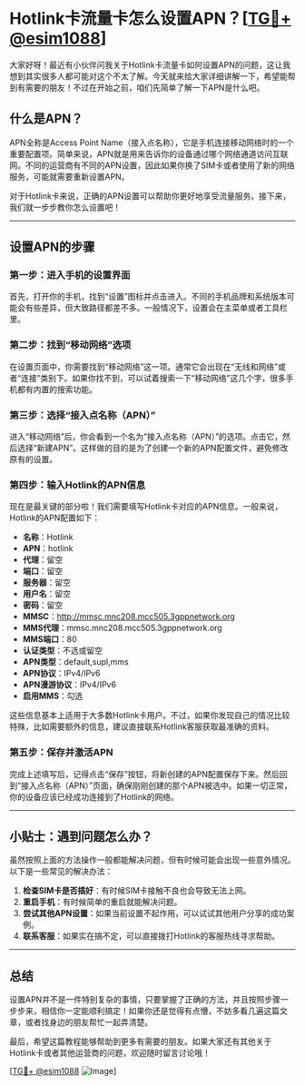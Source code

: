 # Hotlink卡流量卡怎么设置APN？[[TG💪+ @esim1088](https://t.me/s/esim1088)]

大家好呀！最近有小伙伴问我关于Hotlink卡流量卡如何设置APN的问题，这让我想到其实很多人都可能对这个不太了解。今天就来给大家详细讲解一下，希望能帮到有需要的朋友！不过在开始之前，咱们先简单了解一下APN是什么吧。

## 什么是APN？

APN全称是Access Point Name（接入点名称），它是手机连接移动网络时的一个重要配置项。简单来说，APN就是用来告诉你的设备通过哪个网络通道访问互联网。不同的运营商有不同的APN设置，因此如果你换了SIM卡或者使用了新的网络服务，可能就需要重新设置APN。

对于Hotlink卡来说，正确的APN设置可以帮助你更好地享受流量服务。接下来，我们就一步步教你怎么设置吧！

---

## 设置APN的步骤

### 第一步：进入手机的设置界面

首先，打开你的手机，找到“设置”图标并点击进入。不同的手机品牌和系统版本可能会有些差异，但大致路径都差不多。一般情况下，设置会在主菜单或者工具栏里。

### 第二步：找到“移动网络”选项

在设置页面中，你需要找到“移动网络”这一项。通常它会出现在“无线和网络”或者“连接”类别下。如果你找不到，可以试着搜索一下“移动网络”这几个字，很多手机都有内置的搜索功能。

### 第三步：选择“接入点名称（APN）”

进入“移动网络”后，你会看到一个名为“接入点名称（APN）”的选项。点击它，然后选择“新建APN”。这样做的目的是为了创建一个新的APN配置文件，避免修改原有的设置。

### 第四步：输入Hotlink的APN信息

现在是最关键的部分啦！我们需要填写Hotlink卡对应的APN信息。一般来说，Hotlink的APN配置如下：

- **名称**：Hotlink
- **APN**：hotlink
- **代理**：留空
- **端口**：留空
- **服务器**：留空
- **用户名**：留空
- **密码**：留空
- **MMSC**：http://mmsc.mnc208.mcc505.3gppnetwork.org
- **MMS代理**：mmsc.mnc208.mcc505.3gppnetwork.org
- **MMS端口**：80
- **认证类型**：不选或留空
- **APN类型**：default,supl,mms
- **APN协议**：IPv4/IPv6
- **APN漫游协议**：IPv4/IPv6
- **启用MMS**：勾选

这些信息基本上适用于大多数Hotlink卡用户。不过，如果你发现自己的情况比较特殊，比如需要额外的信息，建议直接联系Hotlink客服获取最准确的资料。

### 第五步：保存并激活APN

完成上述填写后，记得点击“保存”按钮，将新创建的APN配置保存下来。然后回到“接入点名称（APN）”页面，确保刚刚创建的那个APN被选中。如果一切正常，你的设备应该已经成功连接到了Hotlink的网络。

---

## 小贴士：遇到问题怎么办？

虽然按照上面的方法操作一般都能解决问题，但有时候可能会出现一些意外情况。以下是一些常见的解决办法：

1. **检查SIM卡是否插好**：有时候SIM卡接触不良也会导致无法上网。
2. **重启手机**：有时候简单的重启就能解决问题。
3. **尝试其他APN设置**：如果当前设置不起作用，可以试试其他用户分享的成功案例。
4. **联系客服**：如果实在搞不定，可以直接拨打Hotlink的客服热线寻求帮助。

---

## 总结

设置APN并不是一件特别复杂的事情，只要掌握了正确的方法，并且按照步骤一步步来，相信你一定能顺利搞定！如果你还是觉得有点懵，不妨多看几遍这篇文章，或者找身边的朋友帮忙一起弄清楚。

最后，希望这篇教程能够帮助到更多有需要的朋友。如果大家还有其他关于Hotlink卡或者其他运营商的问题，欢迎随时留言讨论哦！

[[TG💪+ @esim1088](https://t.me/s/esim1088) ![Image](https://i.postimg.cc/4NQfJmqS/Snipaste-2025-05-13-00-14-12.png)]